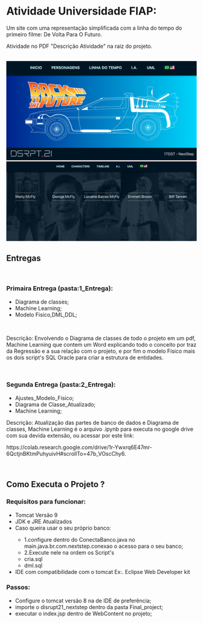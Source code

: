 <h1>Atividade Universidade FIAP: </h1>
<p>Um site com uma representação simplificada com a linha do tempo do primeiro filme: De Volta Para O Futuro.</p>
<p>Atividade no PDF "Descrição Atividade" na raiz do projeto.</p>
<br>
<img src="./project_img/img1.png">
<br>
<img src="./project_img/img2.png">
<br>
<h2>Entregas</h2>
<br>
<h3>Primaira Entrega (pasta:1_Entrega):</h3>
<ul>
    <li>Diagrama de classes;</li>
    <li>Machine Learning;</li>
    <li>Modelo Fisíco,DML,DDL;</li>
</ul>
<br>
<p>Descrição: Envolvendo o Diagrama de classes de todo o projeto em um pdf, Machine Learning que contem um Word explicando todo o conceito por traz da Regressão e a sua relação com o projeto, e por fim o modelo Físico mais os dois script's SQL Oracle para criar a estrutura de entidades.</p>
<br>
<h3>Segunda Entrega (pasta:2_Entrega):</h3>
<ul>
    <li>Ajustes_Modelo_Físico;</li>
    <li>Diagrama de Classe_Atualizado;</li>
    <li>Machine Learning;</li>
</ul>
<bt>
<p>Descrição: Atualização das partes de banco de dados e Diagrama de classes, Machine Learning é o arquivo .ipynb para executa no google drive com sua devida extensão, ou acessar por este link:</p>
<p>https://colab.research.google.com/drive/1r-Ywxrq6E47mr-6QctjnBKtmPuhyuivH#scrollTo=47b_VOscChy6.</p>
<br>
<h2>Como Executa o Projeto ?</h2>

<h3>Requisitos para funcionar:</h3>
<ul>
    <li>Tomcat Versão 9</li>
    <li>JDK e JRE Atualizados</li>
    <li>Caso queira usar o seu próprio banco:</li>
        <ul>
            <li>1.configure dentro do ConectaBanco.java no main.java.br.com.nextstep.conexao o acesso para o seu banco;</li>
            <li>2.Execute nele na ordem os Script's</li>
            <li>cria.sql</li>
            <li>dml.sql</li>
        </ul>
    <li>IDE com compatibilidade com o tomcat Ex:. Eclipse Web Developer kit</li>
</ul>
<h3>Passos:</h3>
<ul>
    <li>Configure o tomcat versão 8 na de IDE de preferência;</li>
    <li>importe o disrupt21_nextstep dentro da pasta Final_project;</li>
    <li>executar o index.jsp dentro de WebContent no projeto;</li>
</ul>
